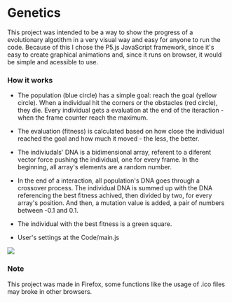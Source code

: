 # Genetics
This project was intended to be a way to show the progress of a evolutionary algotithm in a very visual way and easy for anyone to run the code. Because of this I chose the P5.js JavaScript framework, since it's easy to create graphical animations and, since it runs on browser, it would be simple and acessible to use. 

### How it works
- The population (blue circle) has a simple goal: reach the goal (yellow circle). When a individual hit the corners or the obstacles (red circle), they die. Every individual gets a evaluation at the end of the iteraction - when the frame counter reach the maximum. 
- The evaluation (fitness) is calculated based on how close the individual reached the goal and how much it moved - the less, the better.
- The indiviudals' DNA is a bidimensional array, referent to a diferent vector force pushing the individual, one for every frame. In the beginning, all array's elements are a random number.   
- In the end of a interaction, all population's DNA goes through a crossover process. The individual DNA is summed up with the DNA referencing the best fitness achived, then divided by two, for every array's position. And then, a mutation value is added, a pair of numbers between -0.1 and 0.1.
- The individual with the best fitness is a green square.

- User's settings at the Code/main.js

![](https://github.com/niiu/Genetics/blob/master/gen.png)


### Note
This project was made in Firefox, some functions like the usage of .ico files may broke in other browsers.
